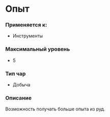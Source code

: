 # Опыт

### Применяется к:

* Инструменты

### Максимальный уровень

* 5

### Тип чар&#x20;

* Добыча

### Описание

Возможность получать больше опыта из руд.
